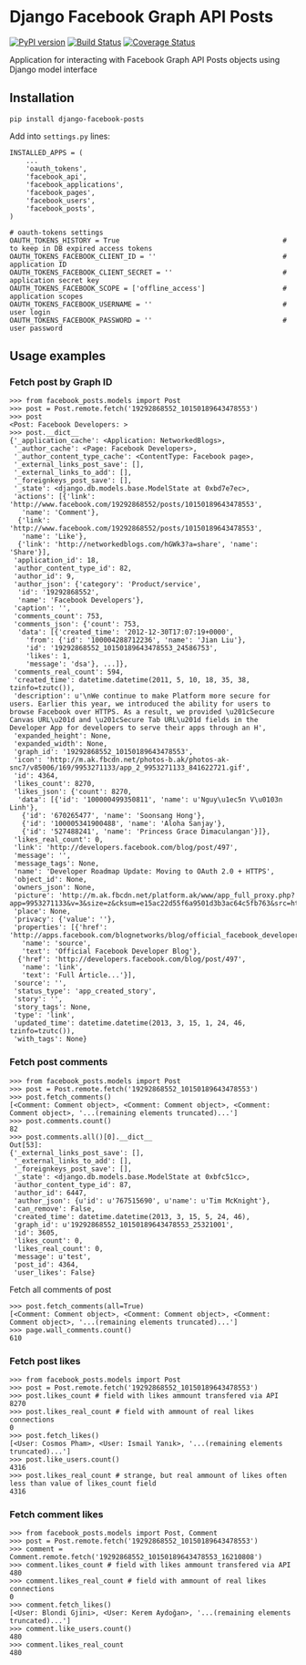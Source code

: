 # Django Facebook Graph API Posts

[![PyPI version](https://badge.fury.io/py/django-facebook-posts.png)](http://badge.fury.io/py/django-facebook-posts) [![Build Status](https://travis-ci.org/ramusus/django-facebook-posts.png?branch=master)](https://travis-ci.org/ramusus/django-facebook-posts) [![Coverage Status](https://coveralls.io/repos/ramusus/django-facebook-posts/badge.png?branch=master)](https://coveralls.io/r/ramusus/django-facebook-posts)

Application for interacting with Facebook Graph API Posts objects using Django model interface

## Installation

    pip install django-facebook-posts

Add into `settings.py` lines:

    INSTALLED_APPS = (
        ...
        'oauth_tokens',
        'facebook_api',
        'facebook_applications',
        'facebook_pages',
        'facebook_users',
        'facebook_posts',
    )

    # oauth-tokens settings
    OAUTH_TOKENS_HISTORY = True                                        # to keep in DB expired access tokens
    OAUTH_TOKENS_FACEBOOK_CLIENT_ID = ''                               # application ID
    OAUTH_TOKENS_FACEBOOK_CLIENT_SECRET = ''                           # application secret key
    OAUTH_TOKENS_FACEBOOK_SCOPE = ['offline_access']                   # application scopes
    OAUTH_TOKENS_FACEBOOK_USERNAME = ''                                # user login
    OAUTH_TOKENS_FACEBOOK_PASSWORD = ''                                # user password

## Usage examples

### Fetch post by Graph ID

    >>> from facebook_posts.models import Post
    >>> post = Post.remote.fetch('19292868552_10150189643478553')
    >>> post
    <Post: Facebook Developers: >
    >>> post.__dict__
    {'_application_cache': <Application: NetworkedBlogs>,
     '_author_cache': <Page: Facebook Developers>,
     '_author_content_type_cache': <ContentType: Facebook page>,
     '_external_links_post_save': [],
     '_external_links_to_add': [],
     '_foreignkeys_post_save': [],
     '_state': <django.db.models.base.ModelState at 0xbd7e7ec>,
     'actions': [{'link': 'http://www.facebook.com/19292868552/posts/10150189643478553',
       'name': 'Comment'},
      {'link': 'http://www.facebook.com/19292868552/posts/10150189643478553',
       'name': 'Like'},
      {'link': 'http://networkedblogs.com/hGWk3?a=share', 'name': 'Share'}],
     'application_id': 18,
     'author_content_type_id': 82,
     'author_id': 9,
     'author_json': {'category': 'Product/service',
      'id': '19292868552',
      'name': 'Facebook Developers'},
     'caption': '',
     'comments_count': 753,
     'comments_json': {'count': 753,
      'data': [{'created_time': '2012-12-30T17:07:19+0000',
        'from': {'id': '100004288712236', 'name': 'Jian Liu'},
        'id': '19292868552_10150189643478553_24586753',
        'likes': 1,
        'message': 'dsa'}, ...]},
     'comments_real_count': 594,
     'created_time': datetime.datetime(2011, 5, 10, 18, 35, 38, tzinfo=tzutc()),
     'description': u'\nWe continue to make Platform more secure for users. Earlier this year, we introduced the ability for users to browse Facebook over HTTPS. As a result, we provided \u201cSecure Canvas URL\u201d and \u201cSecure Tab URL\u201d fields in the Developer App for developers to serve their apps through an H',
     'expanded_height': None,
     'expanded_width': None,
     'graph_id': '19292868552_10150189643478553',
     'icon': 'http://m.ak.fbcdn.net/photos-b.ak/photos-ak-snc7/v85006/169/9953271133/app_2_9953271133_841622721.gif',
     'id': 4364,
     'likes_count': 8270,
     'likes_json': {'count': 8270,
      'data': [{'id': '100000499350811', 'name': u'Nguy\u1ec5n V\u0103n Linh'},
       {'id': '670265477', 'name': 'Soonsang Hong'},
       {'id': '100005341900488', 'name': 'Aloha Sanjay'},
       {'id': '527488241', 'name': 'Princess Grace Dimaculangan'}]},
     'likes_real_count': 0,
     'link': 'http://developers.facebook.com/blog/post/497',
     'message': '',
     'message_tags': None,
     'name': 'Developer Roadmap Update: Moving to OAuth 2.0 + HTTPS',
     'object_id': None,
     'owners_json': None,
     'picture': 'http://m.ak.fbcdn.net/platform.ak/www/app_full_proxy.php?app=9953271133&v=3&size=z&cksum=e15ac22d55f6a9501d3b3ac64c5fb763&src=http%3A%2F%2Fimg.bitpixels.com%2Fgetthumbnail%3Fcode%3D78793%26size%3D120%26url%3Dhttp%3A%2F%2Fdevelopers.facebook.com%2Fblog%2F',
     'place': None,
     'privacy': {'value': ''},
     'properties': [{'href': 'http://apps.facebook.com/blognetworks/blog/official_facebook_developer_blog',
       'name': 'source',
       'text': 'Official Facebook Developer Blog'},
      {'href': 'http://developers.facebook.com/blog/post/497',
       'name': 'link',
       'text': 'Full Article...'}],
     'source': '',
     'status_type': 'app_created_story',
     'story': '',
     'story_tags': None,
     'type': 'link',
     'updated_time': datetime.datetime(2013, 3, 15, 1, 24, 46, tzinfo=tzutc()),
     'with_tags': None}

### Fetch post comments

    >>> from facebook_posts.models import Post
    >>> post = Post.remote.fetch('19292868552_10150189643478553')
    >>> post.fetch_comments()
    [<Comment: Comment object>, <Comment: Comment object>, <Comment: Comment object>, '...(remaining elements truncated)...']
    >>> post.comments.count()
    82
    >>> post.comments.all()[0].__dict__
    Out[53]:
    {'_external_links_post_save': [],
     '_external_links_to_add': [],
     '_foreignkeys_post_save': [],
     '_state': <django.db.models.base.ModelState at 0xbfc51cc>,
     'author_content_type_id': 87,
     'author_id': 6447,
     'author_json': {u'id': u'767515690', u'name': u'Tim McKnight'},
     'can_remove': False,
     'created_time': datetime.datetime(2013, 3, 15, 5, 24, 46),
     'graph_id': u'19292868552_10150189643478553_25321001',
     'id': 3605,
     'likes_count': 0,
     'likes_real_count': 0,
     'message': u'test',
     'post_id': 4364,
     'user_likes': False}

Fetch all comments of post

    >>> post.fetch_comments(all=True)
    [<Comment: Comment object>, <Comment: Comment object>, <Comment: Comment object>, '...(remaining elements truncated)...']
    >>> page.wall_comments.count()
    610

### Fetch post likes

    >>> from facebook_posts.models import Post
    >>> post = Post.remote.fetch('19292868552_10150189643478553')
    >>> post.likes_count # field with likes ammount transfered via API
    8270
    >>> post.likes_real_count # field with ammount of real likes connections
    0
    >>> post.fetch_likes()
    [<User: Cosmos Pham>, <User: Ismail Yanık>, '...(remaining elements truncated)...']
    >>> post.like_users.count()
    4316
    >>> post.likes_real_count # strange, but real ammount of likes often less than value of likes_count field
    4316

### Fetch comment likes

    >>> from facebook_posts.models import Post, Comment
    >>> post = Post.remote.fetch('19292868552_10150189643478553')
    >>> comment = Comment.remote.fetch('19292868552_10150189643478553_16210808')
    >>> comment.likes_count # field with likes ammount transfered via API
    480
    >>> comment.likes_real_count # field with ammount of real likes connections
    0
    >>> comment.fetch_likes()
    [<User: Blondi Gjini>, <User: Kerem Aydoğan>, '...(remaining elements truncated)...']
    >>> comment.like_users.count()
    480
    >>> comment.likes_real_count
    480